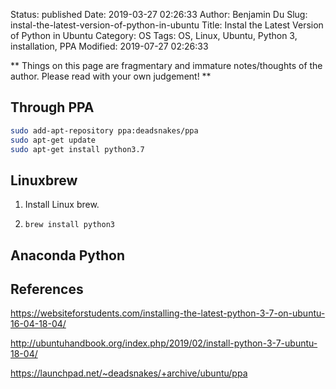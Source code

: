 Status: published
Date: 2019-03-27 02:26:33
Author: Benjamin Du
Slug: instal-the-latest-version-of-python-in-ubuntu
Title: Instal the Latest Version of Python in Ubuntu
Category: OS
Tags: OS, Linux, Ubuntu, Python 3, installation, PPA
Modified: 2019-07-27 02:26:33

**
Things on this page are fragmentary and immature notes/thoughts of the author.
Please read with your own judgement!
**

## Through PPA

```Bash
sudo add-apt-repository ppa:deadsnakes/ppa
sudo apt-get update
sudo apt-get install python3.7
```

## Linuxbrew 

1. Install Linux brew. 

2. `brew install python3`

## Anaconda Python 


## References

https://websiteforstudents.com/installing-the-latest-python-3-7-on-ubuntu-16-04-18-04/

http://ubuntuhandbook.org/index.php/2019/02/install-python-3-7-ubuntu-18-04/

https://launchpad.net/~deadsnakes/+archive/ubuntu/ppa

